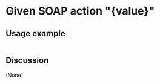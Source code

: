 
Given SOAP action "{value}"
=============================================================================================================

Usage example
-------------

```
```

Discussion
----------

(None)